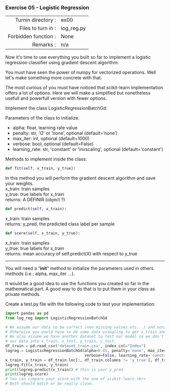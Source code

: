  ### Exercise 05 - Logistic Regression

|                         |                         |
| -----------------------:| ----------------------- |
|   Turnin directory :    |  ex00                   |
|   Files to turn in :    |  log_reg.py             |
|   Forbidden function :  |  None                   |
|   Remarks :             |  n/a                    |

Now it's time to use everything you built so far to implement a logistic regression classifier using gradient descent algorithm.

You must have seen the power of numpy for vectorized operations. Well let's make something more concrete with that.

The most curious of you must have noticed that scikit-learn implementation offers a lot of options.
Here we will make a simplified but nonetheless usefull and powerfull version with fewer options.

Implement the class LogisticRegressionBatchGd:

Parameters of the class to initialize:
  - alpha: float, learning rate value
  - penalty: str, ‘l2’ or ‘none’, optional (default=’none’)
  - max_iter: int, optional (default=1000)
  - verbose: bool, optional (default=False)
  - learning_rate: str, 'constant' or 'invscaling', optional (default='constant')

Methods to implement inside the class:
```python
def fit(self, x_train, y_true):
```
In this method you will perform the gradient descent algorithm and save your weights.<br>
x_train: train samples<br>
y_true: true labels for x_train<br>
returns: A DEFINIR (object ?)

```python
def predict(self, x_train):
```
x_train: train samples<br>
returns: y_pred, the predicted class label per sample<br>


```python
def score(self, x_train, y_true):
```
x_train: train samples<br>
y_true: true labels for x_train<br>
returns: mean accuracy of self.predict(X) with respect to y_true<br>

--------
You will need a "__init__" method to initialize the parameters 
used in others methods (i.e.: alpha, max_iter ...).
    
It would be a good idea to use the functions you created so far in the mathematical part.
A good way to do that is to put them in your class as private methods.

Create a test.py file with the following code to test your implementation:
```python
import pandas as pd
from log_reg import LogisticRegressionBatchGd

# We assume our data to be correct (non missing values etc...) and normalized.
# Otherwise you would have to do some data wrangling to get x_train and y_train.
# We also assume we have another dataset to test our model so we don't need to split
# our data into x_train, x_test, y_train, y_test.
df_train = pd.read_csv('dataset_train.csv', index_col="Index")
logreg = LogisticRegressionBatchGd(alpha=0.01, penalty='none', max_iter=1000, 
                                   verbose=False, learning_rate='constant')
x_train, y_train = df_train.loc[:, df_train.columns != 'y_true'], df_train['y_true']
logreg.fit(x_train, y_train)
print(logreg.predict(x_train)) # this is your y_pred
print(logreg.score)
# You can compare your score with the one of scikit-learn.<br>
# Both should match or be really close.
```
